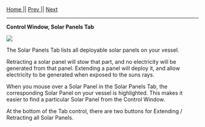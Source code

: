 [Home ](https://github.com/PapaJoesSoup/ShipManifest/wiki)|| [Prev ](https://github.com/PapaJoesSoup/ShipManifest/wiki/1.6.1-Hatches-Tab)|| [Next](https://github.com/PapaJoesSoup/ShipManifest/wiki/1.6.3-Antennas-Tab)
***
**Control Window, Solar Panels Tab**

![](http://i.imgur.com/T4xlmcb.png)

The Solar Panels Tab lists all deployable solar panels on your vessel.

Retracting a solar panel will stow that part, and no electricity will be generated from that panel.  Extending a panel will deploy it, and allow electricity to be generated when exposed to the suns rays.

When you mouse over a Solar Panel in the Solar Panels Tab, the corresponding Solar Panel on your vessel is highlighted.  This makes it easier to find a particular Solar Panel from the Control Window.

At the bottom of the Tab control, there are two buttons for Extending / Retracting all Solar Panels.